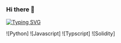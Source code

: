 ### Hi there 👋


[![Typing SVG](https://readme-typing-svg.herokuapp.com?lines=%7C%7C+Smart+Contracts+%F0%9F%A7%AD++%7C%7C++Code+Review+%F0%9F%93%84++%7C%7C+++Bot+in+Crypto+%F0%9F%A4%96++%7C%7C+Audit+%F0%9F%93%87+%7C%7C)](https://git.io/typing-svg)




![Python]  ![Javascript] ![Typscript] ![Solidity]
